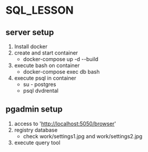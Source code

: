 # SQL_LESSON

## server setup

1. Install docker
2. create and start container
    - docker-compose up -d --build
3. execute bash on container
    - docker-compose exec db bash
4. execute psql in container
    - su - postgres
    - psql dvdrental

## pgadmin setup

1. access to '<http://localhost:5050/browser>'
2. registry database
    - check work/settings1.jpg and work/settings2.jpg
3. execute query tool
